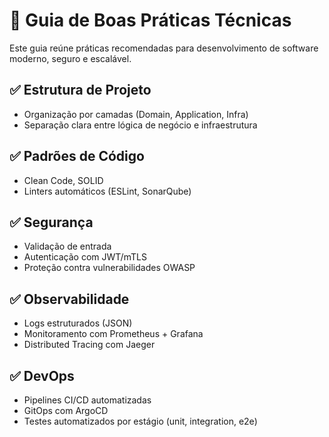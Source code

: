 # 📘 Guia de Boas Práticas Técnicas

Este guia reúne práticas recomendadas para desenvolvimento de software moderno, seguro e escalável.

## ✅ Estrutura de Projeto
- Organização por camadas (Domain, Application, Infra)
- Separação clara entre lógica de negócio e infraestrutura

## ✅ Padrões de Código
- Clean Code, SOLID
- Linters automáticos (ESLint, SonarQube)

## ✅ Segurança
- Validação de entrada
- Autenticação com JWT/mTLS
- Proteção contra vulnerabilidades OWASP

## ✅ Observabilidade
- Logs estruturados (JSON)
- Monitoramento com Prometheus + Grafana
- Distributed Tracing com Jaeger

## ✅ DevOps
- Pipelines CI/CD automatizadas
- GitOps com ArgoCD
- Testes automatizados por estágio (unit, integration, e2e)
